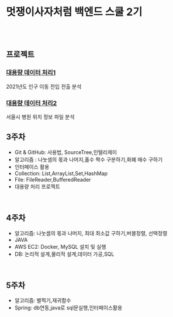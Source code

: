 # 멋쟁이사자처럼 백엔드 스쿨 2기
<br><br>
## 프로젝트
### [대용량 데이터 처리1](https://github.com/ahngiwon00/like-lion/tree/main/src/Day1007/bigfile)
2021년도 인구 이동 전입 전출 분석
### [대용량 데이터 처리2](https://github.com/ahngiwon00/like-lion/tree/main/src/Day1012/bigdata)
서울시 병원 위치 정보 파일 분석
<br>

## 3주차
+ Git & GitHub: 사용법, SourceTree,인텔리제이
+ 알고리즘 : 나눗셈의 몫과 나머지,홀수 짝수 구분하기,화폐 매수 구하기
+ 인터페이스 활용
+ Collection: List,ArrayList,Set,HashMap
+ File: FileReader,BufferedReader
+ 대용량 처리 프로젝트
<br>

## 4주차
+ 알고리즘: 나눗셈의 몫과 나머지, 최대 최소값 구하기,버블정렬, 선택정렬
+ JAVA
+ AWS EC2: Docker, MySQL 설치 및 실행
+ DB: 논리적 설계,물리적 설계,데이터 가공,SQL
<br>

## 5주차
+ 알고리즘: 별찍기,재귀함수
+ Spring: db연동,java로 sql문실행,인터페이스활용
